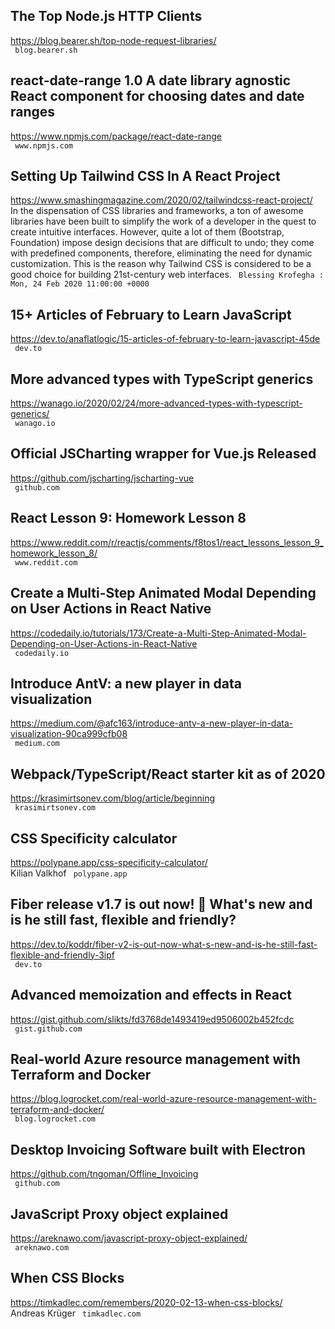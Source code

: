 ## The Top Node.js HTTP Clients  
https://blog.bearer.sh/top-node-request-libraries/  
 ` blog.bearer.sh`
  

## react-date-range 1.0 A date library agnostic React component for choosing dates and date ranges  
https://www.npmjs.com/package/react-date-range  
 ` www.npmjs.com`
  

## Setting Up Tailwind CSS In A React Project  
https://www.smashingmagazine.com/2020/02/tailwindcss-react-project/  
In the dispensation of CSS libraries and frameworks, a ton of awesome libraries have been built to simplify the work of a developer in the quest to create intuitive interfaces. However, quite a lot of them (Bootstrap, Foundation) impose design decisions that are difficult to undo; they come with predefined components, therefore, eliminating the need for dynamic customization. This is the reason why Tailwind CSS is considered to be a good choice for building 21st-century web interfaces. ` Blessing Krofegha : Mon, 24 Feb 2020 11:00:00 +0000`
  

## 15+ Articles of February to Learn JavaScript  
https://dev.to/anaflatlogic/15-articles-of-february-to-learn-javascript-45de  
 ` dev.to`
  

## More advanced types with TypeScript generics  
https://wanago.io/2020/02/24/more-advanced-types-with-typescript-generics/  
 ` wanago.io`
  

## Official JSCharting wrapper for Vue.js Released  
https://github.com/jscharting/jscharting-vue  
 ` github.com`
  

## React Lesson 9: Homework Lesson 8  
https://www.reddit.com/r/reactjs/comments/f8tos1/react_lessons_lesson_9_homework_lesson_8/  
 ` www.reddit.com`
  

## Create a Multi-Step Animated Modal Depending on User Actions in React Native  
https://codedaily.io/tutorials/173/Create-a-Multi-Step-Animated-Modal-Depending-on-User-Actions-in-React-Native  
 ` codedaily.io`
  

## Introduce AntV: a new player in data visualization  
https://medium.com/@afc163/introduce-antv-a-new-player-in-data-visualization-90ca999cfb08  
 ` medium.com`
  

## Webpack/TypeScript/React starter kit as of 2020  
https://krasimirtsonev.com/blog/article/beginning  
 ` krasimirtsonev.com`
  

## CSS Specificity calculator  
https://polypane.app/css-specificity-calculator/  
Kilian Valkhof ` polypane.app`
  

## Fiber release v1.7 is out now! 🎉 What's new and is he still fast, flexible and friendly?  
https://dev.to/koddr/fiber-v2-is-out-now-what-s-new-and-is-he-still-fast-flexible-and-friendly-3ipf  
 ` dev.to`
  

## Advanced memoization and effects in React  
https://gist.github.com/slikts/fd3768de1493419ed9506002b452fcdc  
 ` gist.github.com`
  

## Real-world Azure resource management with Terraform and Docker  
https://blog.logrocket.com/real-world-azure-resource-management-with-terraform-and-docker/  
 ` blog.logrocket.com`
  

## Desktop Invoicing Software built with Electron  
https://github.com/tngoman/Offline_Invoicing  
 ` github.com`
  

## JavaScript Proxy object explained  
https://areknawo.com/javascript-proxy-object-explained/  
 ` areknawo.com`
  

## When CSS Blocks  
https://timkadlec.com/remembers/2020-02-13-when-css-blocks/  
Andreas Krüger ` timkadlec.com`
  

